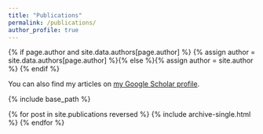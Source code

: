 ```yaml
---
title: "Publications"
permalink: /publications/
author_profile: true
---
```


{% if page.author and site.data.authors[page.author] %}
  {% assign author = site.data.authors[page.author] %}{% else %}{% assign author = site.author %}
{% endif %}

<p>You can also find my articles on <a href="{{author.googlescholar}}">my Google Scholar profile</a>.</p>

{% include base_path %}

{% for post in site.publications reversed %}
  {% include archive-single.html %}
{% endfor %}
